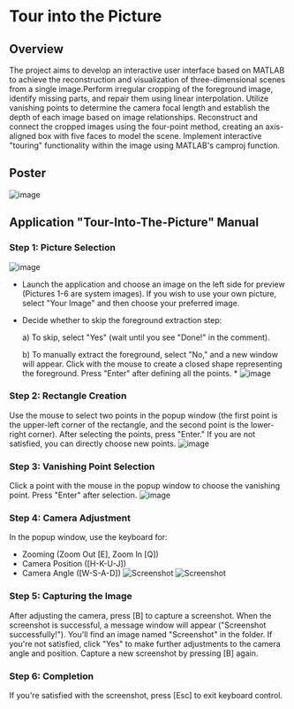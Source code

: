# Tour into the Picture
## Overview
The project aims to develop an interactive user interface based on MATLAB to achieve the reconstruction and visualization of three-dimensional scenes from a single image.Perform irregular cropping of the foreground image, identify missing parts, and repair them using linear interpolation. Utilize vanishing points to determine the camera focal length and establish the depth of each image based on image relationships. Reconstruct and connect the cropped images using the four-point method, creating an axis-aligned box with five faces to model the scene. Implement interactive "touring" functionality within the image using MATLAB's camproj function.

## Poster
![image](https://github.com/LiaoQi98/TourIntoThePicture/assets/108174052/0d6cd417-101d-4681-bc93-1289ace3e61d)
## Application "Tour-Into-The-Picture" Manual

### Step 1: Picture Selection
![image](https://github.com/LiaoQi98/TourIntoThePicture/assets/108174052/9ffd37d3-72a4-4ddd-b153-1c97ca7e179c)
* Launch the application and choose an image on the left side for preview (Pictures 1-6 are system images). If you wish to use your own picture, select "Your Image" and then choose your preferred image.
* Decide whether to skip the foreground extraction step:

   a) To skip, select "Yes" (wait until you see "Done!" in the comment).
   
   b) To manually extract the foreground, select "No," and a new window will appear. Click with the mouse to create a closed shape representing the foreground. Press "Enter" after defining all the points.
       * ![image](https://github.com/LiaoQi98/TourIntoThePicture/assets/108174052/c78b9982-2e94-40f8-9b8f-12d9b037720f)

### Step 2: Rectangle Creation
Use the mouse to select two points in the popup window (the first point is the upper-left corner of the rectangle, and the second point is the lower-right corner). After selecting the points, press "Enter." If you are not satisfied, you can directly choose new points.
![image](https://github.com/LiaoQi98/TourIntoThePicture/assets/108174052/8926261b-17ec-461d-8228-5553f6eb1bcf)

### Step 3: Vanishing Point Selection
Click a point with the mouse in the popup window to choose the vanishing point. Press "Enter" after selection.
![image](https://github.com/LiaoQi98/TourIntoThePicture/assets/108174052/7dba0d3e-8830-495e-9fe0-1c3df2fc4b84)

### Step 4: Camera Adjustment
 In the popup window, use the keyboard for:

* Zooming (Zoom Out [E], Zoom In [Q])
* Camera Position ([H-K-U-J])
* Camera Angle ([W-S-A-D])
![Screenshot](https://github.com/LiaoQi98/Tour-Into-The-Picture/assets/108174052/22030905-6115-46ad-8cfb-ae864d6851ac)
![Screenshot](https://github.com/LiaoQi98/Tour-Into-The-Picture/assets/108174052/d399e960-0285-46cf-9c5a-b154c6aa1086)


### Step 5: Capturing the Image
 After adjusting the camera, press [B] to capture a screenshot. When the screenshot is successful, a message window will appear ("Screenshot successfully!"). You'll find an image named "Screenshot" in the folder. If you're not satisfied, click "Yes" to make further adjustments to the camera angle and position. Capture a new screenshot by pressing [B] again.

###  Step 6: Completion
If you're satisfied with the screenshot, press [Esc] to exit keyboard control.

